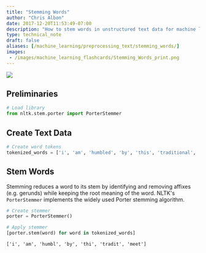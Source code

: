 ```yaml
---
title: "Stemming Words"
author: "Chris Albon"
date: 2017-12-20T11:53:49-07:00
description: "How to stem words in unstructured text data for machine learning in Python."
type: technical_note
draft: false
aliases: [/machine_learning/preprocessing_text/stemming_words/]
images:
 - /images/machine_learning_flashcards/Stemming_Words_print.png
---
```

<a alt="Stemming Words" href="https://machinelearningflashcards.com">
    <img src="/images/machine_learning_flashcards/Stemming_Words_print.png" class="flashcard center-block">
</a>

## Preliminaries


```python
# Load library
from nltk.stem.porter import PorterStemmer
```

## Create Text Data


```python
# Create word tokens
tokenized_words = ['i', 'am', 'humbled', 'by', 'this', 'traditional', 'meeting']
```

## Stem Words

Stemming reduces a word to its stem by identifying and removing affixes (e.g. gerunds) while keeping the root meaning of the word. NLTK's `PorterStemmer` implements the widely used Porter stemming algorithm.


```python
# Create stemmer
porter = PorterStemmer()

# Apply stemmer
[porter.stem(word) for word in tokenized_words]
```




    ['i', 'am', 'humbl', 'by', 'thi', 'tradit', 'meet']


